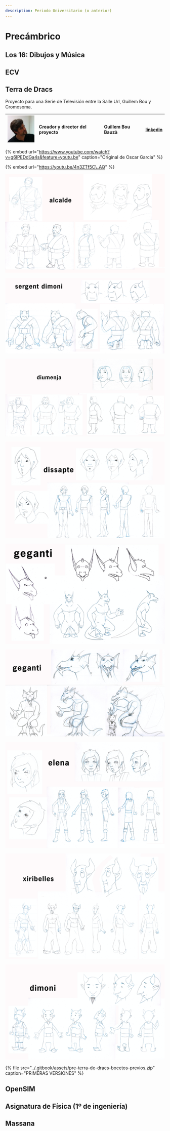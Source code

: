 ```yaml
---
description: Periodo Universitario (o anterior)
---
```


# Precámbrico

## Los 16: Dibujos y Música

## ECV

## Terra de Dracs

Proyecto para una Serie de Televisión entre la Salle Url, Guillem Bou y Cromosoma.

| ![](../.gitbook/assets/colaborator-guillem-bou-bauza.jpg)  | Creador y director del proyecto | Guillem Bou Bauzà | [linkedin](https://www.linkedin.com/in/guillem-bou-bauz%C3%A0-910a6956/) |
| :--- | :--- | :--- | :--- |


{% embed url="https://www.youtube.com/watch?v=g6IPEDdGa4s&feature=youtu.be" caption="Original de Oscar Garcia" %}

{% embed url="https://youtu.be/4n3ZTf5C\_AQ" %}

![](../.gitbook/assets/pre-terra-de-dracs-bocetos-2-.jpg)

![](../.gitbook/assets/pre-terra-de-dracs-bocetos-10-.jpg)

![](../.gitbook/assets/pre-terra-de-dracs-bocetos-5-.jpg)

![](../.gitbook/assets/pre-terra-de-dracs-bocetos-4-.jpg)

![](../.gitbook/assets/pre-terra-de-dracs-bocetos-8-.jpg)

![](../.gitbook/assets/pre-terra-de-dracs-bocetos-7-.jpg)

![](../.gitbook/assets/pre-terra-de-dracs-bocetos-6-.jpg)

![](../.gitbook/assets/pre-terra-de-dracs-bocetos-1-.jpg)

![](../.gitbook/assets/pre-terra-de-dracs-bocetos-3-.jpg)

{% file src="../.gitbook/assets/pre-terra-de-dracs-bocetos-previos.zip" caption="PRIMERAS VERSIONES" %}



## OpenSIM

## Asignatura de Física \(1º de ingeniería\)

## Massana



